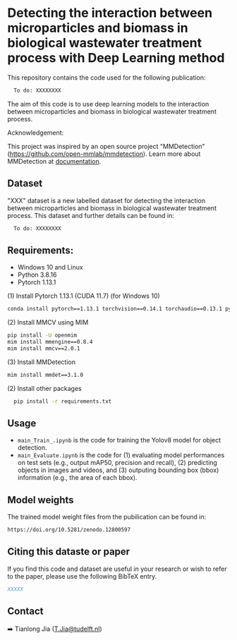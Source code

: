 # Detecting the interaction between microparticles and biomass in biological wastewater treatment process with Deep Learning method

This repository contains the code used for the following publication:
```bash
  To do: XXXXXXXX
```

The aim of this code is to use deep learning models to the interaction between microparticles and biomass in biological wastewater treatment process.

Acknowledgement:

This project was inspired by an open source project "MMDetection" (https://github.com/open-mmlab/mmdetection). 
Learn more about MMDetection at [documentation](https://mmdetection.readthedocs.io/en/latest/).

## Dataset

"XXX" dataset is a new labelled dataset for detecting the interaction between microparticles and biomass in biological wastewater treatment process. This dataset and further details can be found in:

```bash
  To do: XXXXXXXX
```

## Requirements:
- Windows 10 and Linux
- Python 3.8.16
- Pytorch 1.13.1

(1) Install Pytorch 1.13.1 (CUDA 11.7) (for Windows 10)

```bash
conda install pytorch==1.13.1 torchvision==0.14.1 torchaudio==0.13.1 pytorch-cuda=11.7 -c pytorch -c nvidia
```

(2) Install MMCV using MIM
```bash
pip install -U openmim
mim install mmengine==0.8.4
mim install mmcv==2.0.1
```

(3) Install MMDetection
```bash
mim install mmdet==3.1.0
```

(2) Install other packages

```bash
  pip install -r requirements.txt
```

## Usage

-  `main_Train_.ipynb` is the code for training the Yolov8 model for object detection.
-  `main_Evaluate.ipynb` is the code for (1) evaluating model performances on test sets (e.g., output mAP50, precision and recall), (2) predicting objects in images and videos, and (3) outputing bounding box (bbox) information (e.g., the area of each bbox).

## Model weights

The trained model weight files from the pubilication can be found in:

```bash
https://doi.org/10.5281/zenodo.12800597
```

## Citing this dataste or paper

If you find this code and dataset are useful in your research or wish to refer to the paper, please use the following BibTeX entry.

```BibTeX
XXXXX
```

## Contact

➡️ Tianlong Jia ([T.Jia@tudelft.nl](mailto:T.Jia@tudelft.nl))
